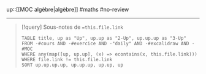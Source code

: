 up::[[MOC algèbre|algèbre]]
#maths #no-review 

----

> [!query] Sous-notes de `=this.file.link`
> ```dataview
> TABLE title, up as "Up", up.up as "2-Up", up.up.up as "3-Up"
> FROM -#cours AND -#exercice AND -"daily" AND -#excalidraw AND -#MOC
> WHERE any(map([up, up.up], (x) => econtains(x, this.file.link)))
> WHERE file.link != this.file.link
> SORT up.up.up.up, up.up.up, up.up, up
> ```